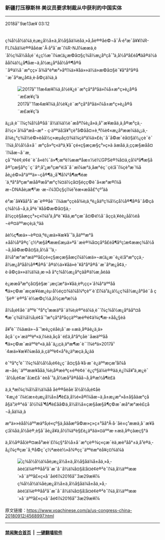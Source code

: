 ### 新疆打压穆斯林   美议员要求制裁从中获利的中国实体
------------------------

<div class="published">
 <span class="date" title="ä¸­å½æ¶é´">
  <time datetime="2018-09-13T03:12:21+08:00">
   2018å¹´9æ13æ¥ 03:12
  </time>
 </span>
</div>
<br/>
<div class="wsw">
 <p>
  ç¾å½å½ä¼ä¸è¡æ¿å½å±ä¸­å½å§åä¼èåä¸»å¸­åè®®åé©¬å¯Â·é²æ¯å¥¥ï¼R-FLï¼åä¼è®®ååéæ¯Â·å²å¯æ¯ï¼R-NJï¼ææä¸è´å½ç¾å½åå¡é¨é¿ç½æ¯ï¼æ¦ä¿æ©å¤§ç¾å½æ¿åºçå¯¹ä¸­å½åºå£éå¶âå®ä½â ååï¼ä½¿å¶åæ¬ä¸­å½æ¿åºåå½å®¶å®å¨å®ä½å¨æ°çç»´å¾å°èªæ²»åºï¼ä»¥åä»»ä½ä»æ©å¤§è¯¥å°åºå®å¨æ¯åºæ¿å¢ä¸­è·å©çä¼ä¸ã
 </p>
 <div class="wsw__embed">
  <figure class="media-image js-media-expand">
   <div class="img-wrap">
    <div class="thumb">
     <img alt="2017å¹´11æ4æ¥ï¼ä¸­å½è¥¿é¨æ°çå°åºåä»ï¼å±æ°ç»è¿å®å¨æ£æ¥ç¹ã" src="https://gdb.voanews.com/83688CDD-A3AE-4D2C-92E8-3F7DD0111845_w250_r0_s.jpg"/>
    </div>
    <span class="ico ico-fullscreen ico--media-expand ico--rounded">
    </span>
   </div>
   <figcaption>
    <span class="caption">
     2017å¹´11æ4æ¥ï¼ä¸­å½è¥¿é¨æ°çå°åºåä»ï¼å±æ°ç»è¿å®å¨æ£æ¥ç¹ã
    </span>
   </figcaption>
  </figure>
 </div>
 <p>
  ä¿¡ä¸­è¯´ï¼ç¾å½å®åå¨å½ä¼ä½è¯æåºï¼è¿å»ä¸å¹´æ¥æåä¸ä¸å®æ³çä¸­å½ç»´å¾å°æå¬æ° - ç·äººãå¦å¥³çè³å­©å­å¤±è¸ªï¼è¢«æ¿åºææ¼ãä¿¡ä¸­å¼è¿°ç¾å½é©»èåå½ç»æµåç¤¾ä¼çäºä¼ä»£è¡¨å¯å©æ¯éå¤§ä½¿çè¯è¯´ï¼ä¸­å½å½å±å¨ æ°çå»ºç«äºä¸¥å¯çé«ç§æçæ§ç³»ç»ã âæåä¸ä¸ççæ§æåå¤´ï¼åæ¬å¨æ¸çå¯ºéé¢;é¢é¨è¯å«è½¯ä»¶;æºè½ææºåæ±½è½¦GPSè®¾å¤ä¸çå¼ºå¶æ§åå®¹çæ§åºç¨ç¨åº;å¹¿æ³çæ°è­¦å¯å¨æï¼æ°ä¸åæ°éç¨çè­¦å¯ï¼çè³æ´¾ååè¿é©»å°äººä»¬çå®¶ä¸­;å¹¶å¼ºå¶æ¶éæ´ä¸ªå°åºçæ°æåå®æå°æ°ç¾¤ä½çå¤§éçç©è¯å«æ°æ®ï¼åæ¬DNAåè¡æ¶²æ ·æ¬ï¼3Dç§çï¼è¹èæ«æåå£°çº¹ãâ
 </p>
 <p>
  é²æ¯å¥¥åå²å¯æ¯è®®åè¯´ï¼âæ°ççèå¾è¡ä¸ºè¿åäºç¾å½çå½å®¶å®å¨å©çã ç¾å½å¬å¸ä¸åºè¯¥åå©æ©å¤§ä¸­å½ççè§åæçç³»ç»ï¼ä¹ä¸åºè¯¥åä¸æ°çæ¯å¤©é½å¨åççä¸¥éè¿åå½éå¬è®¤äººæçè¡ä¸ºãâ
 </p>
 <p>
  âè½ç¶æä»¬è®¤ä¸ºé¿æä»¥æ¥å¯¹ä¸­åäººæ°å±åå½åºå®ç¯ç½ªæ§å¶ææ£æµä»ªå¨æè®¾å¤çåºå£éå¶åºç¦æ­¢ææç¾å½å¬å¸åå©æ©å¤§ä¸­å½å¯¹ä¸­å½å°æ°æ°æäººå£çé«ç§æçæ§åæçï¼ä½æä»¬æ¦ä¿æ¨è¿è¦å°æ°ççä¸­å½æ¿åºåå½å®¶å®å¨å®ä½ä»¥åä»è¯¥å°åºå®å¨æ¯åºæ¿å¢ä¸­è·å©çä»»ä½ä¼ä¸æ·»å å°ç¾å½æ¿åºçâå®ä½æ¸åéâã
 </p>
 <p>
  è¿ææå³æ°çå¤§è§æ¨¡æç¦æ°ä»¥åä¸è®¡çç»´å¾å°äººåå¶ä»ç©æ¯æçæ¥éæ¿èµ·å½éç¤¾ä¼å¼ºçè°´è´£ï¼ä¹ä¿ä½¿ç¾å½æ¿åºåé¨å ç´§è®¨è®ºå¯è½æ©ç½ä¸­å½çæªæ½ã
 </p>
 <p>
  å½å¡é¢åè¨äººè¯ºå°ç¹ææäºå¨ä¾è¡è®°èä¼ä¸è¯´ï¼ç¾å½æ¿åºãå°¤å¶æ¯ç¾å½å½å¡é¢å¯¹æ°çå°åºåççäººæé®é¢ä¾ç¶æ·±åå¿§èã
 </p>
 <p>
  å¥¹è¯´ï¼âæä»¬å¯¹æè¿çéåè¡å¨æ·±æä¸å®ãè¿ä¸ä»åçå¨ç»´æäººèº«ä¸ï¼èä¸åçå¨é£ä¸å°åºçåè¨åæäººåå¶ä»ç©æ¯æäººèº«ä¸ãå¯ä¿¡çä¸äºæ¶æ¯è¯´ï¼èªä»2017å¹´4æä»¥æ¥ï¼æåä¸ä¸çäººè¢«å³è¿äºæçä¸­å¿ãâ
 </p>
 <p>
  è¯ºå°ç¹è¯´ï¼ç¾å½å½å¡é¢è¿ç¨å¤ç§å·¥å·æ¨è¿äººæçæ¹åï¼åæ¬åè¡¨äººææ¥ååä¸¾è¡å®æèªç±é®é¢é¨é¿çº§ä¼è®®ãä¸è¿ï¼å¥¹ä¸æ¿è¯´å½å¡é¢æ¯å¦æ­£å¨èèå¯¹ä¸­å½æå³å®ååå¬å¸å®æ½å¶è£ã
 </p>
 <p>
  ä¸ä¸ªæï¼ç¾å½å½ä¼åå åè®®åèåè´å½å½å¡é¢åè´¢æ¿é¨ï¼è¦æ±è¡æ¿å½å±å¶è£ä¸­å½é«å®ï¼åæ¬ä¸­å±æ¿æ²»å±å§åãæ°çåå§ä¹¦è®°éå¨å½ï¼å¹¶å¶è£åå©ä¸­å½å½å±çæ§åæ§å¶ç©æ¯æå°æ°æè£çå¬å¸åä¼ä¸ã
 </p>
 <p>
  æ°ä»»èåå½äººæäºå¡é«çº§ä¸åãåæºå©æ»ç»ç±³åå°Â·å·´åè±ç¹ææä¸å¨æ¥åç¦å¼åä¸­å½åè®¸è§å¯åè¿å¥ä¸­å½ï¼äºè§£è¿äºâä»¤äººæ·±æä¸å®çâæç§°ã
 </p>
 <p>
  ä¸­å½å®åå¦è®¤æå³æè´£ï¼ç§°å½å±å¨æ°çè®¾ç«çæ¯èä¸æè²åå°±ä¸å¹è®­ä¸­å¿ï¼ç®çæ¯å¸®å©ç¯ç½ªæèè½»å¾®çç¯äººéæ°èå¥ç¤¾ä¼ã
 </p>
 <div class="wsw__embed">
  <figure class="media-image js-media-expand">
   <div class="img-wrap">
    <div class="thumb">
     <img alt="ç¾å½å½ä¼åè¡æ¿å½å±ä¸­å½å§åä¼å±åä¸»å¸­ãèé¦ä¼è®®åå²å¯æ¯å¨å½ä¼å¤§å¦å¤é¢è®²è¯ï¼ä¸­å½äººææ´»å¨äººå£«ç«å¨åé¢ï¼2016å¹´3æ29æ¥ï¼" src="https://gdb.voanews.com/EBE18258-C861-4465-9B44-09F3A75E77D5_w250_r0_s.jpg"/>
    </div>
    <span class="ico ico-fullscreen ico--media-expand ico--rounded">
    </span>
   </div>
   <figcaption>
    <span class="caption">
     ç¾å½å½ä¼åè¡æ¿å½å±ä¸­å½å§åä¼å±åä¸»å¸­ãèé¦ä¼è®®åå²å¯æ¯å¨å½ä¼å¤§å¦å¤é¢è®²è¯ï¼ä¸­å½äººææ´»å¨äººå£«ç«å¨åé¢ï¼2016å¹´3æ29æ¥ï¼
    </span>
   </figcaption>
  </figure>
 </div>
 <p>
 </p>
</div>

原文链接：https://www.voachinese.com/a/us-congress-china-20180912/4568997.html


------------------------
#### [禁闻聚合首页](https://github.com/gfw-breaker/banned-news/blob/master/README.md) &nbsp;|&nbsp;  [一键翻墙软件](https://github.com/gfw-breaker/nogfw/blob/master/README.md)